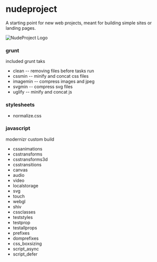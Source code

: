 nudeproject
===========

A starting point for new web projects, meant for building simple sites or landing pages.

![NudeProject Logo](https://github.com/james2doyle/nudeproject/blob/master/nudeproject.png)

### grunt

included grunt taks

* clean -- removing files before tasks run
* cssmin -- minify and concat css files
* imagemin -- compress images and jpeg
* svgmin -- compress svg files
* uglify -- minify and concat js

### stylesheets

* normalize.css

### javascript

modernizr custom build

* cssanimations
* csstransforms
* csstransforms3d
* csstransitions
* canvas
* audio
* video
* localstorage
* svg
* touch
* webgl
* shiv
* cssclasses
* teststyles
* testprop
* testallprops
* prefixes
* domprefixes
* css_boxsizing
* script_async
* script_defer
